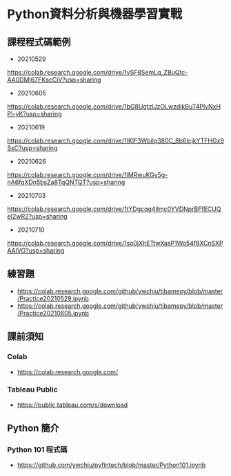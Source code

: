 # Python資料分析與機器學習實戰

## 課程程式碼範例

- 20210529 

https://colab.research.google.com/drive/1vSF8SemLq_ZBuQtc-AA0DMI67FKscCiV?usp=sharing

- 20210605

https://colab.research.google.com/drive/1bG8UgtzlJzOLwzdikBuT4PlvNxHPI-yK?usp=sharing

- 20210619

https://colab.research.google.com/drive/1IKlF3Wbilq380C_8b6IcjkYTFHGx9SsC?usp=sharing

- 20210626

https://colab.research.google.com/drive/1lMRwuKGy5g-nA6fqXDn5bsZa8TqQNTQT?usp=sharing

- 20210703

https://colab.research.google.com/drive/1tYDgcqg4iImc0YVDNprBFfECUQeI2wR2?usp=sharing

- 20210710

https://colab.research.google.com/drive/1so0jXhETtwXasP1Wo54f8XCnSXPAAlVG?usp=sharing


## 練習題
- https://colab.research.google.com/github/ywchiu/tibamepy/blob/master/Practice20210529.ipynb
- https://colab.research.google.com/github/ywchiu/tibamepy/blob/master/Practice20210605.ipynb



## 課前須知

### Colab
- https://colab.research.google.com/

### Tableau Public
- https://public.tableau.com/s/download

## Python 簡介

### Python 101 程式碼
- https://github.com/ywchiu/pyfintech/blob/master/Python101.ipynb
